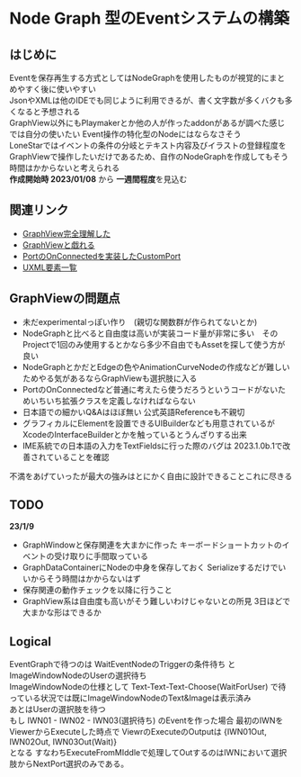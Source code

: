 # Node Graph 型のEventシステムの構築  
はじめに
----
 Eventを保存再生する方式としてはNodeGraphを使用したものが視覚的にまとめやすく後に使いやすい  
JsonやXMLは他のIDEでも同じように利用できるが、書く文字数が多くバクも多くなると予想される  
GraphView以外にもPlaymakerとか他の人が作ったaddonがあるが調べた感じでは自分の使いたい Event操作の特化型のNodeにはならなさそう  
LoneStarではイベントの条件の分岐とテキスト内容及びイラストの登録程度をGraphViewで操作したいだけであるため、自作のNodeGraphを作成してもそう時間はかからないと考えられる  
**作成開始時 2023/01/08** から **一週間程度**を見込む

関連リンク
----
- [GraphView完全理解した](https://qiita.com/ma_sh/items/7627a6151e849f5a0ede)
- [GraphViewと戯れる](https://virtualcast.jp/blog/2020/04/playwithgraphview/)
- [PortのOnConnectedを実装したCustomPort](https://forum.unity.com/threads/callback-on-edge-connection-in-graphview.796290/)
- [UXML要素一覧](https://light11.hatenadiary.com/entry/2020/03/31/220033)

GraphViewの問題点
----
- 未だexperimentalっぽい作り　(親切な関数群が作られてないとか)
- NodeGraphと比べると自由度は高いが実装コード量が非常に多い　そのProjectで1回のみ使用するとかなら多少不自由でもAssetを探して使う方が良い
- NodeGraphとかだとEdgeの色やAnimationCurveNodeの作成などが難しいためやる気があるならGraphViewも選択肢に入る
- PortのOnConnectedなど普通に考えたら使うだろうというコードがないためいちいち拡張クラスを定義しなければならない
- 日本語での細かいQ&Aはほぼ無い 公式英語Referenceも不親切
- グラフィカルにElementを設置できるUIBuilderなども用意されているがXcodeのInterfaceBuilderとかを触っているとうんざりする出来
- IME系統での日本語の入力をTextFieldsに行った際のバグは 2023.1.0b.1で改善されていることを確認
  
不満をあげていったが最大の強みはとにかく自由に設計できることこれに尽きる  
  
TODO
----
**23/1/9**
- GraphWindowと保存関連を大まかに作った キーボードショートカットのイベントの受け取りに手間取っている
- GraphDataContainerにNodeの中身を保存しておく Serializeするだけでいいからそう時間はかからないはず
- 保存関連の動作チェックを以降に行うこと
- GraphView系は自由度も高いがそう難しいわけじゃないとの所見 3日ほどで大まかな形はできるか
  
Logical
----
EventGraphで待つのは WaitEventNodeのTriggerの条件待ち と ImageWindowNodeのUserの選択待ち  
ImageWindowNodeの仕様として Text-Text-Text-Choose(WaitForUser) で待っている状況では既にImageWindowNodeのText&Imageは表示済み  
あとはUserの選択肢を待つ  
もし IWN01 - IWN02 - IWN03(選択待ち) のEventを作った場合 最初のIWNをViewerからExecuteした時点で ViewrのExecuteのOutputは {IWN01Out, IWN02Out, IWN03Out(Wait)}  
となる すなわちExecuteFromMIddleで処理してOutするのはIWNにおいて選択肢からNextPort選択のみである。


